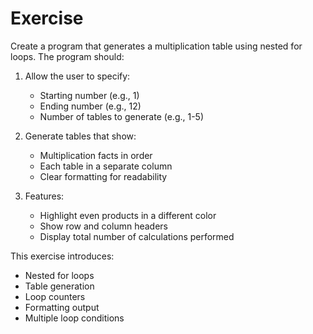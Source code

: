 # Exercise

Create a program that generates a multiplication table using nested for loops. The program should:

1. Allow the user to specify:
   - Starting number (e.g., 1)
   - Ending number (e.g., 12)
   - Number of tables to generate (e.g., 1-5)

2. Generate tables that show:
   - Multiplication facts in order
   - Each table in a separate column
   - Clear formatting for readability

3. Features:
   - Highlight even products in a different color
   - Show row and column headers
   - Display total number of calculations performed

This exercise introduces:
- Nested for loops
- Table generation
- Loop counters
- Formatting output
- Multiple loop conditions
